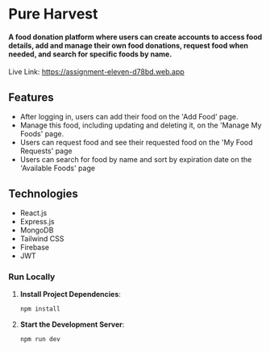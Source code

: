 # Pure Harvest
#### A food donation platform where users can create accounts to access food details, add and manage their own food donations, request food when needed, and search for specific foods by name.

Live Link: https://assignment-eleven-d78bd.web.app

## Features

- After logging in, users can add their food on the 'Add Food' page.
- Manage this food, including updating and deleting it, on the 'Manage My Foods' page.
- Users can request food and see their requested food on the 'My Food Requests' page
- Users can search for food by name and sort by expiration date on the 'Available Foods' page

## Technologies

- React.js
- Express.js
- MongoDB
- Tailwind CSS
- Firebase
- JWT

### Run Locally

1. **Install Project Dependencies**:
   ```sh
   npm install
2. **Start the Development Server**:
    ```sh
    npm run dev
